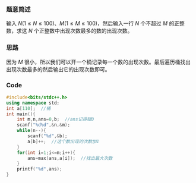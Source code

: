 ### 题意简述

输入 $N(1\leq N \leq 100)$、$M(1\leq M \leq 100)$，然后输入一行 $N$ 个不超过 $M$ 的正整数，求这 $N$ 个正整数中出现次数最多的数的出现次数。

### 思路

因为 $M$ 很小，所以我们可以开一个桶记录每一个数的出现次数。最后遍历桶找出出现次数最多的然后输出它的出现次数即可。

### Code

```cpp
#include<bits/stdc++.h>
using namespace std;
int a[110];  //桶
int main(){
	int m,n,ans=0,b;  //ans记得赋0
	scanf("%d%d",&n,&m);
	while(n--){
		scanf("%d",&b);
		a[b]++;  //这个数出现的次数加1
	}
	for(int i=1;i<=m;i++){
		ans=max(ans,a[i]);  //找出最大次数
	}
	printf("%d",ans);
}
```